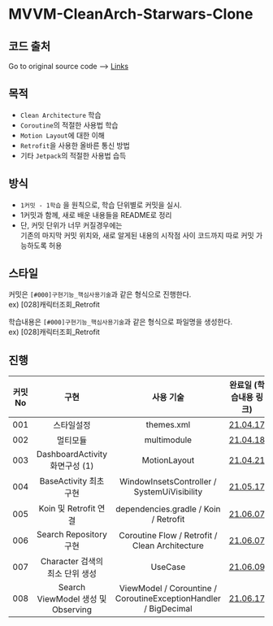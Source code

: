 # MVVM-CleanArch-Starwars-Clone

## 코드 출처
Go to original source code --> [Links](https://github.com/odaridavid/Clean-MVVM-ArchComponents)


## 목적
- `Clean Architecture` 학습
- `Coroutine`의 적절한 사용법 학습
- `Motion Layout`에 대한 이해
- `Retrofit`을 사용한 올바른 통신 방법
- 기타 `Jetpack`의 적절한 사용법 습득

## 방식
- `1커밋 - 1학습` 을 원칙으로, 학습 단위별로 커밋을 실시.
- 1커밋과 함께, 새로 배운 내용들을 README로 정리
- 단, 커밋 단위가 너무 커질경우에는  
기존의 마지막 커밋 위치와, 새로 알게된 내용의 시작점 사이 코드까지 따로 커밋 가능하도록 허용

## 스타일
커밋은 `[#000]구현기능_핵심사용기술`과 같은 형식으로 진행한다.  
ex) [028]캐릭터조회_Retrofit 

학습내용은 `[#000]구현기능_핵심사용기술`과 같은 형식으로 파일명을 생성한다.  
ex) [028]캐릭터조회_Retrofit 

## 진행
커밋No | 구현 | 사용 기술 | 완료일 (학습내용 링크) 
:---: | :---: | :---: | :---: | 
 | 001 | 스타일설정 | themes.xml | [21.04.17](./studycontent/[001]스타일설정_themes.xml.md)
 | 002 | 멀티모듈 | multimodule | [21.04.18](./studycontent/[002]멀티모듈_multimodule.md)
 | 003 | DashboardActivity 화면구성 (1) | MotionLayout | [21.04.21](./studycontent/[003]DashboardActivity화면구성(1)_MotionLayout.md)
 | 004 | BaseActivity 최초 구현 | WindowInsetsController / SystemUiVisibility | [21.05.17](./studycontent/[004]BaseActivity생성_StatusBar.md)
 | 005 | Koin 및 Retrofit 연결 | dependencies.gradle / Koin / Retrofit | [21.06.07](./studycontent/[005]Koin+Retrofit_연결.md)
 | 006 | Search Repository 구현 | Coroutine Flow / Retrofit / Clean Architecture | [21.06.07](./studycontent/[006]Search_Repository_최초구현_Coroutine.md)
 | 007 | Character 검색의 최소 단위 생성 | UseCase | [21.06.09](./studycontent/[007]SearchCharacter의_최소단위_생성_UseCase.md)
 | 008 | Search ViewModel 생성 및 Observing | ViewModel / Corountine / CoroutineExceptionHandler / BigDecimal | [21.06.17](./studycontent/[008]Presentation_Layer와_Domain_Layer의_연결_및_Observing.md)